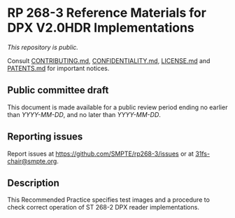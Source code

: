 # RP 268-3 Reference Materials for DPX V2.0HDR Implementations

_This repository is *public*._

Consult [CONTRIBUTING.md](./CONTRIBUTING.md), [CONFIDENTIALITY.md](./CONFIDENTIALITY.md), [LICENSE.md](./LICENSE.md) and
[PATENTS.md](./PATENTS.md) for important notices.

## Public committee draft

This document is made available for a public review period ending no earlier than _YYYY-MM-DD_, and no later than _YYYY-MM-DD_.


## Reporting issues

Report issues at https://github.com/SMPTE/rp268-3/issues or at [31fs-chair@smpte.org](mailto:31fs-chair@smpte.org).

## Description

This Recommended Practice specifies test images and a procedure to check correct operation of ST 268-2 DPX reader implementations.
